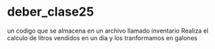 # deber_clase25
un codigo que se almacena en un archivo llamado inventario
Realiza el calculo de litros vendidos en un dia y los tranformamos en galones 
